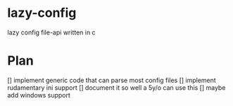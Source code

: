 # lazy-config
lazy config file-api written in c

# Plan
[] implement generic code that can parse most config files
[] implement rudamentary ini support
[] document it so well a 5y/o can use this
[] maybe add windows support
